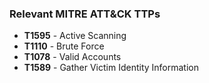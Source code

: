 ### Relevant MITRE ATT&CK TTPs

- **T1595** - Active Scanning
- **T1110** - Brute Force
- **T1078** - Valid Accounts
- **T1589** - Gather Victim Identity Information
